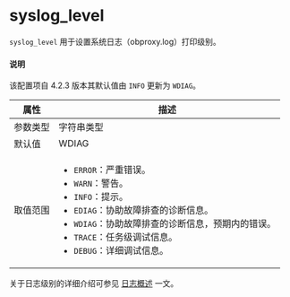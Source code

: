 # syslog_level

`syslog_level` 用于设置系统日志（obproxy.log）打印级别。

<main id="notice" type='explain'>
  <h4>说明</h4>
  <p>该配置项自 4.2.3 版本其默认值由 <code>INFO</code> 更新为 <code>WDIAG</code>。</p>
</main>

|  属性    | 描述     |
|----------|---------|
| 参数类型 |  字符串类型       |
| 默认值   | WDIAG     |
| 取值范围 | <ul><li>`ERROR`：严重错误。</li><li>`WARN`：警告。</li><li>`INFO`：提示。</li><li>`EDIAG`：协助故障排查的诊断信息。</li><li>`WDIAG`：协助故障排查的诊断信息，预期内的错误。</li><li>`TRACE`：任务级调试信息。</li><li>`DEBUG`：详细调试信息。</li></ul>  |

关于日志级别的详细介绍可参见 [日志概述](../../650.log/100.overview-of-logs.md) 一文。
